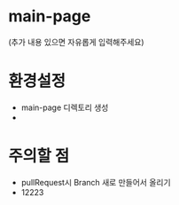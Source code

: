 # main-page
(추가 내용 있으면 자유롭게 입력해주세요)

# 환경설정
- main-page 디렉토리 생성
-

# 주의할 점
- pullRequest시 Branch 새로 만들어서 올리기
- 12223 
